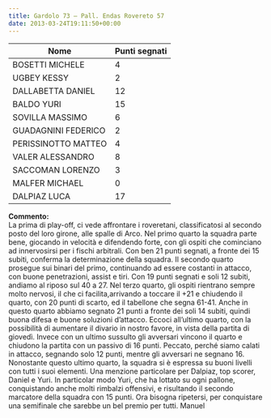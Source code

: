 ```yaml
---
title: Gardolo 73 – Pall. Endas Rovereto 57
date: 2013-03-24T19:11:50+00:00
---
```

| **Nome** | **Punti segnati** |
| -------- | ----------------- |
| BOSETTI MICHELE | 4 |
| UGBEY KESSY | 2 |
| DALLABETTA DANIEL | 12 |
| BALDO YURI | 15 |
| SOVILLA MASSIMO | 6 |
| GUADAGNINI FEDERICO | 2 |
| PERISSINOTTO MATTEO | 4 |
| VALER ALESSANDRO | 8 |
| SACCOMAN LORENZO | 3 |
| MALFER MICHAEL | 0 |
| DALPIAZ LUCA | 17 |

**Commento:**  
La prima di play-off, ci vede affrontare i roveretani, classificatosi al secondo posto del loro girone, alle spalle di Arco. Nel primo quarto la squadra parte bene, giocando in velocità e difendendo forte, con gli ospiti che cominciano ad innervosirsi per i fischi arbitrali. Con ben 21 punti segnati, a fronte dei 15 subiti, conferma la determinazione della squadra. Il secondo quarto prosegue sui binari del primo, continuando ad essere costanti in attacco, con buone penetrazioni, assist e tiri. Con 19 punti segnati e soli 12 subiti, andiamo al riposo sul 40 a 27. Nel terzo quarto, gli ospiti rientrano sempre molto nervosi, il che ci facilita,arrivando a toccare il +21 e chiudendo il quarto, con 20 punti di scarto, ed il tabellone che segna 61-41. Anche in questo quarto abbiamo segnato 21 punti a fronte dei soli 14 subiti, quindi buona difesa e buone soluzioni d’attacco. Eccoci all’ultimo quarto, con la possibilità di aumentare il divario in nostro favore, in vista della partita di giovedì. Invece con un ultimo sussulto gli avversari vincono il quarto e chiudono la partita con un passivo di 16 punti. Peccato, perché siamo calati in attacco, segnando solo 12 punti, mentre gli avversari ne segnano 16. Nonostante questo ultimo quarto, la squadra si è espressa su buoni livelli con tutti i suoi elementi. Una menzione particolare per Dalpiaz, top scorer, Daniel e Yuri. In particolar modo Yuri, che ha lottato su ogni pallone, conquistando anche molti rimbalzi offensivi, e risultando il secondo marcatore della squadra con 15 punti. Ora bisogna ripetersi, per conquistare una semifinale che sarebbe un bel premio per tutti. Manuel